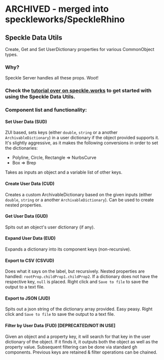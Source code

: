 # ARCHIVED - merged into speckleworks/SpeckleRhino


## Speckle Data Utils

Create, Get and Set UserDictionary properties for various CommonObject types.

### Why? 
Speckle Server handles all these props. Woot!

### Check the [tutorial over on speckle.works](https://speckle.works/doc/userdatautils/) to get started with using the Speckle Data Utils.

### Component list and functionality: 

#### Set User Data (SUD)
ZUI based, sets keys (either `double`, `string` or a another `ArchivableDictionary`) in a user dictionary if the object provided supports it. It's slightly aggressive, as it makes the following conversions in order to set the dictionaries: 
- Polyline, Circle, Rectangle => NurbsCurve
- Box => Brep

Takes as inputs an object and a variable list of other keys. 

#### Create User Data (CUD)
Creates a custom ArchivableDictionary based on the given inputs (either `double`, `string` or a another `ArchivableDictionary`). Can be used to create nested properties.

#### Get User Data (GUD)
Spits out an object's user dictionary (if any).

#### Expand User Data (EUD)
Expands a dictionary into its component keys (non-recursive). 

#### Export to CSV (CSVUD)
Does what it says on the label, but recursively. Nested properties are handled: `rootProp.childProp1.childProp2`. If a dictionary does not have the respective key, `null` is placed.
Right click and `Save to file` to save the output to a text file.

#### Export to JSON (JUD)
Spits out a json string of the dictionary array provided. Easy peasy. 
Right click and `Save to file` to save the output to a text file.

#### Filter by User Data (FUD) [DEPRECATED/NOT IN USE]
Given an object and a property key, it will search for that key in the user dictionary of the object. If it finds it, it outputs both the object as well as the property value. Subsequent filtering can be done via standard gh components. Previous keys are retained & filter operations can be chained.
